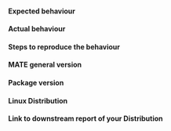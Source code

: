 #### Expected behaviour


#### Actual behaviour


#### Steps to reproduce the behaviour


#### MATE general version


#### Package version


#### Linux Distribution



#### Link to downstream report of your Distribution
